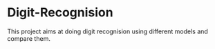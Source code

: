 # Digit-Recognision
This project aims at doing digit recognision using different models and compare them.
